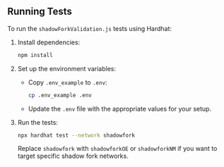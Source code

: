 ## Running Tests

To run the `shadowForkValidation.js` tests using Hardhat:

1. Install dependencies:
   ```bash
   npm install
   ```

2. Set up the environment variables:
   - Copy `.env_example` to `.env`:
     ```bash
     cp .env_example .env
     ```
   - Update the `.env` file with the appropriate values for your setup.

3. Run the tests:
   ```bash
   npx hardhat test --network shadowfork
   ```

   Replace `shadowfork` with `shadowforkOE` or `shadowforkNM` if you want to target specific shadow fork networks.